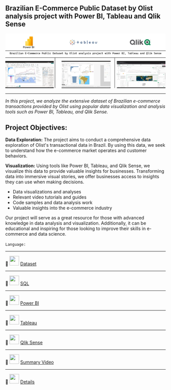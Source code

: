 ## Brazilian E-Commerce Public Dataset by Olist analysis project with Power BI, Tableau and Qlik Sense

![](Untitled.png)

---
*In this project, we analyze the extensive dataset of Brazilian e-commerce transactions provided by Olist using popular data visualization and analysis tools such as Power BI, Tableau, and Qlik Sense.*

## Project Objectives:

**Data Exploration:** The project aims to conduct a comprehensive data exploration of Olist's transactional data in Brazil. By using this data, we seek to understand how the e-commerce market operates and customer behaviors.

**Visualization:** Using tools like Power BI, Tableau, and Qlik Sense, we visualize this data to provide valuable insights for businesses. Transforming data into immersive visual stories, we offer businesses access to insights they can use when making decisions.

- Data visualizations and analyses
- Relevant video tutorials and guides
- Code samples and data analysis work
- Valuable insights into the e-commerce industry

Our project will serve as a great resource for those with advanced knowledge in data analysis and visualization. Additionally, it can be educational and inspiring for those looking to improve their skills in e-commerce and data science.

`Language:` <img src="https://upload.wikimedia.org/wikipedia/commons/b/bb/Turkey_flag_300.png" width="25" height="15" />

---
🔵 
<img src="https://cdn3.iconfinder.com/data/icons/logos-and-brands-adobe/512/189_Kaggle-512.png" width="30" height="30" />
[Dataset](https://www.kaggle.com/datasets/olistbr/brazilian-ecommerce "Dataset")

---

🔵 
<img src="https://www.freeiconspng.com/thumbs/sql-server-icon-png/sql-server-icon-png-29.png" width="30" height="30" />
[SQL](https://drive.google.com/drive/folders/1bKQENnGPYsdaWDp0VWb-Pgvzv0ID5RtX?usp=drive_link "SQL Part")

---

🔵 
<img src="https://www.pngmart.com/files/23/Power-Bi-Logo-PNG-File.png" width="30" height="30" />
[Power BI](https://drive.google.com/drive/folders/1x90HSZcYdikPzcGzQvXD4x6WOoePaLIp?usp=drive_link "Power BI Part")

---

🔵 
<img src="https://www.svgrepo.com/show/354428/tableau-icon.svg" width="30" height="30" />
[Tableau](https://drive.google.com/drive/folders/1AgdvuKAA_FpPnROniEr0MDLv7dqs0Cf5?usp=drive_link "Tableau Part")

---

🔵 
<img src="https://creazilla-store.fra1.digitaloceanspaces.com/icons/3256983/file-type-qlikview-icon-md.png" width="30" height="30" />
[Qlik Sense](https://drive.google.com/drive/folders/1FK_YhhluYaAYw4H7-TkwsXvQ7WpX2SJY?usp=drive_link "Qlik Sense Part")

---

🔵 
<img src="https://www.freeiconspng.com/thumbs/summary-png-icon/summary-icon-png-and-since-the-procedure-24.png" width="30" height="30" />
[Summary Video](https://drive.google.com/file/d/1flTXtm6jLg0Z_l1pyltfqXiuRKIenjYW/view?usp=drive_link "Summary Part")

---

🔵 
<img src="https://icones.pro/wp-content/uploads/2021/03/icone-pdf-symbole-png-rouge.png" width="30" height="30" />
[Details](https://drive.google.com/file/d/1tr4nkhX4Tn0q4EKuMmLwmC1UullDuQej/view?usp=sharing "Info")
